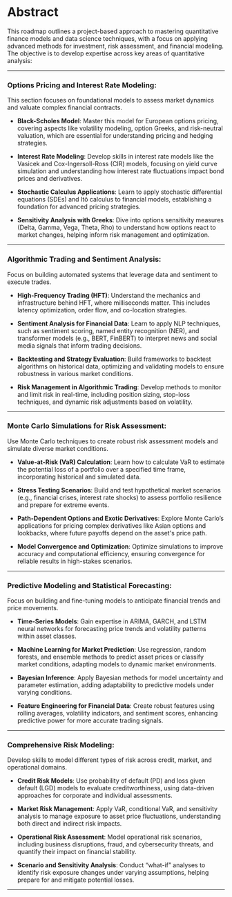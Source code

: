 # Abstract

This roadmap outlines a project-based approach to mastering quantitative finance models and data science techniques, with a focus on applying advanced methods for investment, risk assessment, and financial modeling. The objective is to develop expertise across key areas of quantitative analysis:

---

### **Options Pricing and Interest Rate Modeling:**
This section focuses on foundational models to assess market dynamics and valuate complex financial contracts.

   - **Black-Scholes Model**: Master this model for European options pricing, covering aspects like volatility modeling, option Greeks, and risk-neutral valuation, which are essential for understanding pricing and hedging strategies.
   
   - **Interest Rate Modeling**: Develop skills in interest rate models like the Vasicek and Cox-Ingersoll-Ross (CIR) models, focusing on yield curve simulation and understanding how interest rate fluctuations impact bond prices and derivatives.
   
   - **Stochastic Calculus Applications**: Learn to apply stochastic differential equations (SDEs) and Itô calculus to financial models, establishing a foundation for advanced pricing strategies.
   
   - **Sensitivity Analysis with Greeks**: Dive into options sensitivity measures (Delta, Gamma, Vega, Theta, Rho) to understand how options react to market changes, helping inform risk management and optimization.

---

### **Algorithmic Trading and Sentiment Analysis:**
Focus on building automated systems that leverage data and sentiment to execute trades.

   - **High-Frequency Trading (HFT)**: Understand the mechanics and infrastructure behind HFT, where milliseconds matter. This includes latency optimization, order flow, and co-location strategies.
   
   - **Sentiment Analysis for Financial Data**: Learn to apply NLP techniques, such as sentiment scoring, named entity recognition (NER), and transformer models (e.g., BERT, FinBERT) to interpret news and social media signals that inform trading decisions.
   
   - **Backtesting and Strategy Evaluation**: Build frameworks to backtest algorithms on historical data, optimizing and validating models to ensure robustness in various market conditions.
   
   - **Risk Management in Algorithmic Trading**: Develop methods to monitor and limit risk in real-time, including position sizing, stop-loss techniques, and dynamic risk adjustments based on volatility.

---

### **Monte Carlo Simulations for Risk Assessment:**
Use Monte Carlo techniques to create robust risk assessment models and simulate diverse market conditions.

   - **Value-at-Risk (VaR) Calculation**: Learn how to calculate VaR to estimate the potential loss of a portfolio over a specified time frame, incorporating historical and simulated data.
   
   - **Stress Testing Scenarios**: Build and test hypothetical market scenarios (e.g., financial crises, interest rate shocks) to assess portfolio resilience and prepare for extreme events.
   
   - **Path-Dependent Options and Exotic Derivatives**: Explore Monte Carlo’s applications for pricing complex derivatives like Asian options and lookbacks, where future payoffs depend on the asset's price path.
   
   - **Model Convergence and Optimization**: Optimize simulations to improve accuracy and computational efficiency, ensuring convergence for reliable results in high-stakes scenarios.

---

### **Predictive Modeling and Statistical Forecasting:**
Focus on building and fine-tuning models to anticipate financial trends and price movements.

   - **Time-Series Models**: Gain expertise in ARIMA, GARCH, and LSTM neural networks for forecasting price trends and volatility patterns within asset classes.
   
   - **Machine Learning for Market Prediction**: Use regression, random forests, and ensemble methods to predict asset prices or classify market conditions, adapting models to dynamic market environments.
   
   - **Bayesian Inference**: Apply Bayesian methods for model uncertainty and parameter estimation, adding adaptability to predictive models under varying conditions.
   
   - **Feature Engineering for Financial Data**: Create robust features using rolling averages, volatility indicators, and sentiment scores, enhancing predictive power for more accurate trading signals.

---

### **Comprehensive Risk Modeling:**
Develop skills to model different types of risk across credit, market, and operational domains.

   - **Credit Risk Models**: Use probability of default (PD) and loss given default (LGD) models to evaluate creditworthiness, using data-driven approaches for corporate and individual assessments.
   
   - **Market Risk Management**: Apply VaR, conditional VaR, and sensitivity analysis to manage exposure to asset price fluctuations, understanding both direct and indirect risk impacts.
   
   - **Operational Risk Assessment**: Model operational risk scenarios, including business disruptions, fraud, and cybersecurity threats, and quantify their impact on financial stability.
   
   - **Scenario and Sensitivity Analysis**: Conduct “what-if” analyses to identify risk exposure changes under varying assumptions, helping prepare for and mitigate potential losses.

---
